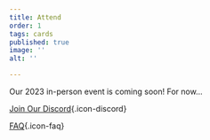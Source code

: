 ```yaml
---
title: Attend
order: 1
tags: cards
published: true
image: ''
alt: ''

---
```

Our 2023 in-person event is coming soon! For now…

[Join Our Discord](https://discord.gg/AqhayGFexQ){.icon-discord}

[FAQ](/faq){.icon-faq}
